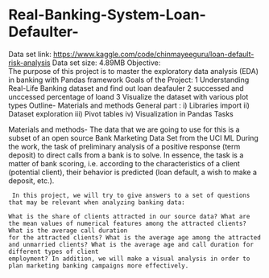 # Real-Banking-System-Loan-Defaulter-
Data set link: https://www.kaggle.com/code/chinmayeeguru/loan-default-risk-analysis
Data set size: 4.89MB
Objective:  
The purpose of this project is to master the exploratory data analysis (EDA) in banking with Pandas framework
Goals of the Project:
 1 Understanding Real-Life Banking dataset and find out loan deafauler 
 2 successed and unccessed percentage of loand 
 3 Visualize the dataset with various plot types
 Outline-
    Materials and methods
    General part : i) Libraries import ii) Dataset exploration iii) Pivot tables iv) Visualization in Pandas Tasks

Materials and methods-
     The data that we are going to use for this is a subset of an open source Bank Marketing Data Set from the UCI ML
     During the work, the task of preliminary analysis of a positive response (term deposit) to direct calls from a bank is to solve. In essence, the task is a matter of 
     bank scoring, i.e. according to the characteristics of a client (potential client), their behavior is predicted (loan default, a wish to make a deposit, etc.).

     In this project, we will try to give answers to a set of questions that may be relevant when analyzing banking data:

    What is the share of clients attracted in our source data? What are the mean values ​​of numerical features among the attracted clients? What is the average call duration 
    for the attracted clients? What is the average age among the attracted and unmarried clients? What is the average age and call duration for different types of client 
    employment? In addition, we will make a visual analysis in order to plan marketing banking campaigns more effectively.
